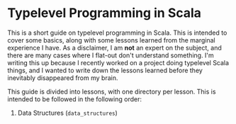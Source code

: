 # Typelevel Programming in Scala #

This is a short guide on typelevel programming in Scala.
This is intended to cover some basics, along with some lessons learned from the marginal experience I have.
As a disclaimer, I am **not** an expert on the subject, and there are many cases where I flat-out don't understand something.
I'm writing this up because I recently worked on a project doing typelevel Scala things, and I wanted to write down the lessons learned before they inevitably disappeared from my brain.

This guide is divided into lessons, with one directory per lesson.
This is intended to be followed in the following order:

1. Data Structures (`data_structures`)
